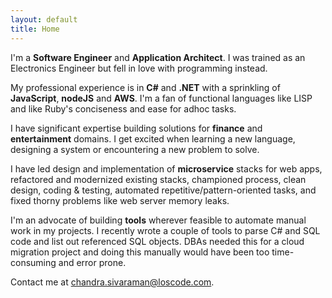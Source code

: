 ```yaml
---
layout: default
title: Home
---
```

I'm a **Software Engineer** and **Application Architect**. I was trained as an Electronics Engineer but fell in love with programming instead.

My professional experience is in **C#** and **.NET** with a sprinkling of **JavaScript**, **nodeJS** and **AWS**. I'm a fan of functional languages like LISP and like Ruby's conciseness and ease for adhoc tasks.

I have significant expertise building solutions for **finance** and **entertainment** domains. I get excited when learning a new language, designing a system or encountering a new problem to solve.

I have led design and implementation of **microservice** stacks for web apps, refactored and modernized existing stacks, championed process, clean design, coding & testing, automated repetitive/pattern-oriented tasks, and fixed thorny problems like 
web server memory leaks. 

I'm an advocate of building **tools** wherever feasible to automate manual work in my projects. I recently wrote a couple of tools to parse C# and SQL code and list out referenced SQL objects. DBAs needed this for a cloud migration project and doing this manually would have been too time-consuming and error prone. 

Contact me at [chandra.sivaraman@loscode.com](mailto:chandra.sivaraman@loscode.com).